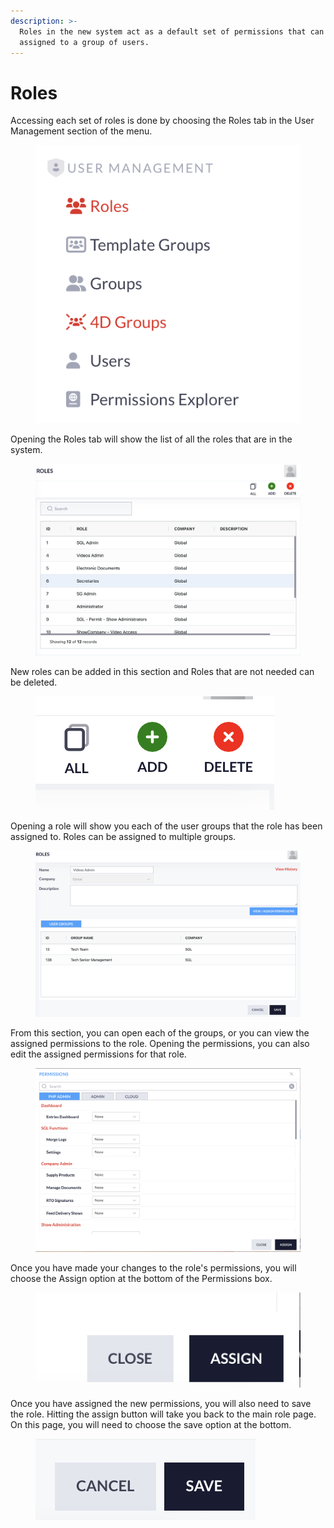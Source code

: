 ```yaml
---
description: >-
  Roles in the new system act as a default set of permissions that can be
  assigned to a group of users.
---
```


# Roles

Accessing each set of roles is done by choosing the Roles tab in the User Management section of the menu.&#x20;

<figure><img src="../.gitbook/assets/image (15).png" alt=""><figcaption></figcaption></figure>

Opening the Roles tab will show the list of all the roles that are in the system.&#x20;

<figure><img src="../.gitbook/assets/image (16).png" alt=""><figcaption></figcaption></figure>

New roles can be added in this section and Roles that are not needed can be deleted.

<figure><img src="../.gitbook/assets/image (17).png" alt=""><figcaption></figcaption></figure>

Opening a role will show you each of the user groups that the role has been assigned to. Roles can be assigned to multiple groups.

<figure><img src="../.gitbook/assets/image (18).png" alt=""><figcaption></figcaption></figure>

From this section, you can open each of the groups, or you can view the assigned permissions to the role. Opening the permissions, you can also edit the assigned permissions for that role.&#x20;

<figure><img src="../.gitbook/assets/image (19).png" alt=""><figcaption></figcaption></figure>

Once you have made your changes to the role's permissions, you will choose the Assign option at the bottom of the Permissions box.&#x20;

<figure><img src="../.gitbook/assets/image (20).png" alt=""><figcaption></figcaption></figure>

Once you have assigned the new permissions, you will also need to save the role. Hitting the assign button will take you back to the main role page. On this page, you will need to choose the save option at the bottom.

<figure><img src="../.gitbook/assets/image (21).png" alt=""><figcaption></figcaption></figure>
